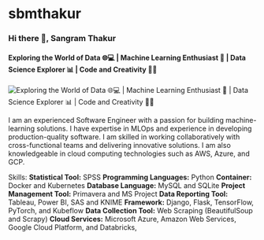 # sbmthakur
### Hi there 👋, Sangram Thakur
#### Exploring the World of Data 🌐💻 | Machine Learning Enthusiast 🤖 | Data Science Explorer 📊 | Code and Creativity 🚀✨
![Exploring the World of Data 🌐💻 | Machine Learning Enthusiast 🤖 | Data Science Explorer 📊 | Code and Creativity 🚀✨](https://pbs.twimg.com/profile_banners/1450140965872693248/1710393178/1500x500)

I am an experienced Software Engineer with a passion for building machine-learning solutions. I have expertise in MLOps and experience in developing production-quality software. I am skilled in working collaboratively with cross-functional teams and delivering innovative solutions. I am also knowledgeable in cloud computing technologies such as AWS, Azure, and GCP.

Skills: 
**Statistical Tool:** SPSS 
**Programming Languages:** Python 
**Container:** Docker and Kubernetes 
**Database Language:** MySQL and SQLite 
**Project Management Tool:** Primavera and MS Project
**Data Reporting Tool:** Tableau, Power BI, SAS and KNIME 
**Framework:** Django, Flask, TensorFlow, PyTorch, and Kubeflow 
**Data Collection Tool:** Web Scraping (BeautifulSoup and Scrapy) 
**Cloud Services:** Microsoft Azure, Amazon Web Services, Google Cloud Platform, and Databricks, 





